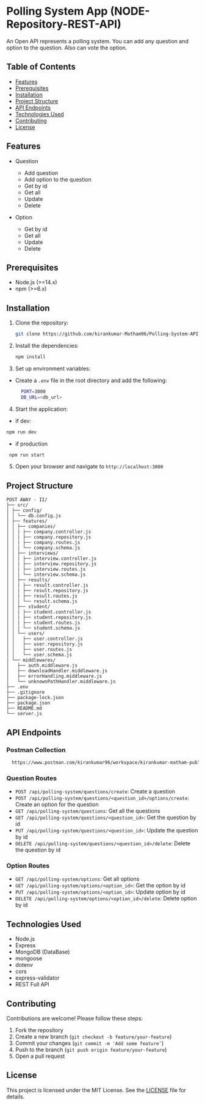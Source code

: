 # Polling System App (NODE-Repository-REST-API)

An Open API represents a polling system. You can add any question and option to the question. Also can vote the option.

## Table of Contents

- [Features](#backend-features)
- [Prerequisites](#prerequisites)
- [Installation](#installation)
- [Project Structure](#project-structure)
- [API Endpoints](#api-endpoints)
- [Technologies Used](#technologies-used)
- [Contributing](#contributing)
- [License](#license)

## Features

- Question

  - Add question
  - Add option to the question
  - Get by id
  - Get all
  - Update
  - Delete

- Option

  - Get by id
  - Get all
  - Update
  - Delete

## Prerequisites

- Node.js (>=14.x)
- npm (>=6.x)

## Installation

1. Clone the repository:

   ```bash
   git clone https://github.com/kirankumar-Matham96/Polling-System-API.git

   ```

2. Install the dependencies:
   ```bash
   npm install
   ```
3. Set up environment variables:

- Create a `.env` file in the root directory and add the following:
  ```bash
    PORT=3000
    DB_URL=<db_url>
  ```

4. Start the application:

- if dev:

```bash
npm run dev
```

- if production

```bash
 npm run start
```

5. Open your browser and navigate to `http://localhost:3000`

## Project Structure

    POST AWAY - II/
    ├── src/
    │ ├── config/
    │ │ └── db.config.js
    │ ├── features/
    │ │ ├── companies/
    │ │ | ├── company.controller.js
    │ │ | ├── company.repository.js
    │ │ | ├── company.routes.js
    │ │ | └── company.schema.js
    │ │ ├── interviews/
    │ │ | ├── interview.controller.js
    │ │ | ├── interview.repository.js
    │ │ | ├── interview.routes.js
    │ │ | └── interview.schema.js
    │ │ ├── results/
    │ │ | ├── result.controller.js
    │ │ | ├── result.repository.js
    │ │ | ├── result.routes.js
    │ │ | └── result.schema.js
    │ │ ├── student/
    │ │ | ├── student.controller.js
    │ │ | ├── student.repository.js
    │ │ | ├── student.routes.js
    │ │ | └── student.schema.js
    │ │ └── users/
    │ │   ├── user.controller.js
    │ │   ├── user.repository.js
    │ │   ├── user.routes.js
    │ │   └── user.schema.js
    | └── middlewares/
    │   ├── auth.middleware.js
    │   ├── downloadHandler.middleware.js
    │   ├── errorHandling.middleware.js
    │   └── unknownPathHandler.middleware.js
    ├── .env
    ├── .gitignore
    ├── package-lock.json
    ├── package.json
    ├── README.md
    └── server.js

## API Endpoints

### Postman Collection

```bash
  https://www.postman.com/kirankumar96/workspace/kirankumar-matham-public-workspace/collection/15920123-b701526f-853b-4ba2-93e3-d79b4ddc7666?action=share&creator=15920123
```

### Question Routes

- `POST /api/polling-system/questions/create`: Create a question
- `POST /api/polling-system/questions/<question_id>/options/create`: Create an option for the question
- `GET /api/polling-system/questions`: Get all the questions
- `GET /api/polling-system/questions/<question_id>`: Get the question by id
- `PUT /api/polling-system/questions/<question_id>`: Update the question by id
- `DELETE /api/polling-system/questions/<question_id>/delete`: Delete the question by id

### Option Routes

- `GET /api/polling-system/options`: Get all options
- `GET /api/polling-system/options/<option_id>`: Get the option by id
- `PUT /api/polling-system/options/<option_id>`: Update option by id
- `DELETE /api/polling-system/options/<option_id>/delete`: Delete option by id

## Technologies Used

- Node.js
- Express
- MongoDB (DataBase)
- mongoose
- dotenv
- cors
- express-validator
- REST Full API

## Contributing

Contributions are welcome! Please follow these steps:

1. Fork the repository
2. Create a new branch (`git checkout -b feature/your-feature`)
3. Commit your changes (`git commit -m 'Add some feature'`)
4. Push to the branch (`git push origin feature/your-feature`)
5. Open a pull request

## License

This project is licensed under the MIT License. See the [LICENSE](LICENSE) file for details.
